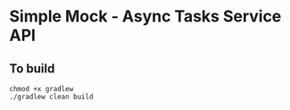 # Simple Mock - Async Tasks Service API

## To build

```shell
chmod +x gradlew
./gradlew clean build
```